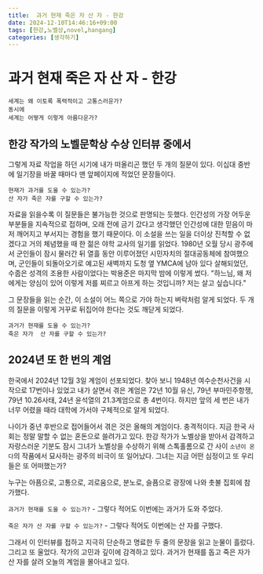 ```yaml
---
title:  과거 현재 죽은 자 산 자 - 한강
date: 2024-12-10T14:46:16+09:00
tags: [한강,노벨상,novel,hangang]
categories: [생각하기]
---
```


# 과거 현재 죽은 자 산 자 - 한강

```
세계는 왜 이토록 폭력적이고 고통스러운가?
동시에
세계는 어떻게 이렇게 아름다운가?
```

## 한강 작가의 노벨문학상 수상 인터뷰 중에서 

그렇게 자료 작업을 하던 시기에 내가 떠올리곤 했던 두 개의 질문이 있다. 
이십대 중반에 일기장을 바꿀 때마다 맨 앞페이지에 적었던 문장들이다.

```
현재가 과거를 도울 수 있는가?
산 자가 죽은 자를 구할 수 있는가?
```

자료을 읽을수록 이 질문들은 불가능한 것으로 판명되는 듯했다. 인간성의 가장 
어두운 부분들을 지속적으로 접하며, 오래 전에 금기 갔다고 생각했던 인간성에 대한 
믿음이 마저 깨어지고 부서지는 경험을 했기 때문이다. 이 소설을 쓰는 일을 더이상 
진척할 수 없겠다고 거의 체념했을 때 한 젊은 야학 교사의 일기를 읽었다. 
1980년 오월 당시 광주에서 군인들이 잠시 물러간 뒤 열흘 동안 이루어졌던 
시민자치의 절대공동체에 참여했으며, 군인들이 되돌아오기로 예고된 새벽까지 
도청 옆 YMCA에 남아 있다 살해되었던, 수줍은 성격의 조용한 사람이었다는 박용준은 
마지막 밤에 이렇게 썼다. "하느님, 왜 저에게는 양심이 있어 이렇게 저를 찌르고 
아프게 하는 것입니까? 저는 살고 싶습니다."

그 문장들을 읽는 순간, 이 소설이 어느 쪽으로 가야 하는지 벼락처럼 알게 되었다. 
두 개의 질문을 이렇게 거꾸로 뒤집어야 한다는 것도 깨닫게 되었다.


```
과거가 현재를 도울 수 있는가?
죽은 자가  산 자를 구할 수 있는가?
```

## 2024년 또 한 번의 계엄

한국에서 2024년 12월 3일 계엄이 선포되었다. 찾아 보니 1948년 여수순천사건을 
시작으로 17번이나 있었고 내가 살면서 겪은 계엄은 72년 10월 유신, 79년 부마민주항쟁,
79년 10.26사태, 24년 윤석열의 21.3계엄으로 총 4번이다. 하지만 앞의 세 번은 내가
너무 어렸을 때라 대학에 가서야 구체적으로 알게 되었다.

나이가 중년 후반으로 접어들어서 겪은 것은 올해의 계엄이다. 충격적이다.
지금 한국 사회는 정말 말할 수 없는 혼돈으로 쓸려가고 있다.  한강 작가가 노벨상을
받아서 감격하고 자랑스러운 기분도 잠시 그녀가 노벨상을 수상하기 위해 스톡홀롬으로
간 사이 `소년이 온다`의 작품에서 묘사하는 광주의 비극이 또 일어났다. 그녀는
지금 어떤 심정이고 또 우리들은 또 어떠했는가?

누구는 아픔으로, 고통으로, 괴로움으로, 분노로, 슬픔으로 광장에 나와 촛불 집회에
참가했다.

`과거가 현재를 도울 수 있는가?` - 그렇다 적어도 이번에는 과거가 도와 주었다.

`죽은 자가 산 자를 구할 수 있는가?` - 그렇다 적어도 이번에는 산 자를 구했다.

그래서 이 인터뷰를 접하고 지극히 단순하고 명료한 두 줄의 문장을 읽고 눈물이 흘렀다.
그리고 또 울었다. 작가의 고민과 깊이에 감격하고 있다.
과거가 현재를 돕고 죽은 자가 산 자를 살려 오늘의 계엄을 몰아내고 있다.
